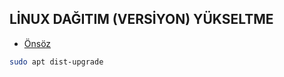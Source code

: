 ## LİNUX DAĞITIM (VERSİYON) YÜKSELTME

- [Önsöz](https://github.com/cicekhasan/DersNotlarim)


```bash
sudo apt dist-upgrade
```

